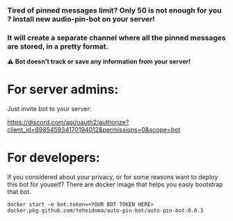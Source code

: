 ### Tired of pinned messages limit? Only 50 is not enough for you ? Install new audio-pin-bot on your server!
### It will create a separate channel where all the pinned messages are stored, in a pretty format.
:warning:  **Bot doesn't track or save any information from your server!**
# For server admins:
Just invite bot to your server:

https://discord.com/api/oauth2/authorize?client_id=698545934170194012&permissions=0&scope=bot

# For developers:
If you considered about your privacy, or for some reasons want to deploy this bot for youself? There are docker image that helps you easly bootstrap that bot.

`docker start -e bot.token=<YOUR BOT TOKEN HERE> docker.pkg.github.com/teheidoma/auto-pin-bot/auto-pin-bot:0.0.3`
